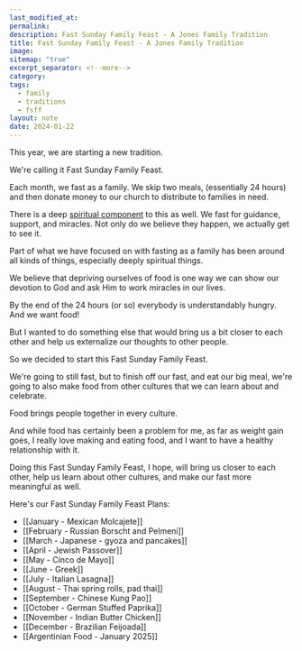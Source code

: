 ```yaml
---
last_modified_at: 
permalink: 
description: Fast Sunday Family Feast - A Jones Family Tradition
title: Fast Sunday Family Feast - A Jones Family Tradition
image: 
sitemap: "true"
excerpt_separator: <!--more-->
category: 
tags:
  - family
  - traditions
  - fsff
layout: note
date: 2024-01-22
---
```

This year, we are starting a new tradition. 

We're calling it Fast Sunday Family Feast. 

Each month, we fast as a family. We skip two meals, (essentially 24 hours) and then donate money to our church to distribute to families in need. 

There is a deep [spiritual component](https://jethro.site/2023/10/09/the-value-of-spiritual-learning/) to this as well. We fast for guidance, support, and miracles. Not only do we believe they happen, we actually get to see it. 

Part of what we have focused on with fasting as a family has been around all kinds of things, especially deeply spiritual things. 

We believe that depriving ourselves of food is one way we can show our devotion to God and ask Him to work miracles in our lives. 

By the end of the 24 hours (or so) everybody is understandably hungry. And we want food! 

But I wanted to do something else that would bring us a bit closer to each other and help us externalize our thoughts to other people. 

So we decided to start this Fast Sunday Family Feast. 

We're going to still fast, but to finish off our fast, and eat our big meal, we're going to also make food from other cultures that we can learn about and celebrate. 

Food brings people together in every culture. 

And while food has certainly been a problem for me, as far as weight gain goes, I really love making and eating food, and I want to have a healthy relationship with it. 

Doing this Fast Sunday Family Feast, I hope, will bring us closer to each other, help us learn about other cultures, and make our fast more meaningful as well. 

Here's our Fast Sunday Family Feast Plans: 
- [[January - Mexican Molcajete]]
- [[February - Russian Borscht and Pelmeni]]
- [[March - Japanese - gyoza and pancakes]]
- [[April - Jewish Passover]]
- [[May - Cinco de Mayo]]
- [[June - Greek]]
- [[July - Italian Lasagna]]
- [[August - Thai spring rolls, pad thai]]
- [[September - Chinese Kung Pao]]
- [[October - German Stuffed Paprika]]
- [[November - Indian Butter Chicken]]
- [[December - Brazilian Feijoada]]
- [[Argentinian Food - January 2025]]